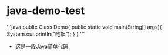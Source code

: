 # java-demo-test
'''java
public Class Demo{
  public static void main(String[] args){
    System.out.println("吃饭");
    }
    }
'''
* 这是一段Java简单代码
